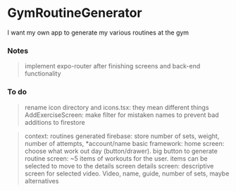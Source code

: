 # GymRoutineGenerator

I want my own app to generate my various routines at the gym

### Notes

> implement expo-router after finishing screens and back-end functionality

### To do

> rename icon directory and icons.tsx: they mean different things
> AddExerciseScreen: make filter for mistaken names to prevent bad additions to firestore

> context: routines generated
> firebase: store number of sets, weight, number of attempts, \*account/name
> basic framework:
> home screen: choose what work out day (button/drawer). big button to generate
> routine screen: ~5 items of workouts for the user. items can be selected to move to the details screen
> details screen: descriptive screen for selected video. Video, name, guide, number of sets, maybe alternatives
